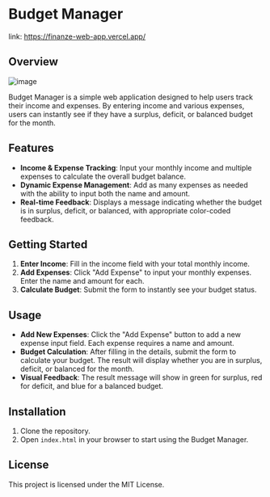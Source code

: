 # Budget Manager
link: https://finanze-web-app.vercel.app/
## Overview
![image](https://github.com/user-attachments/assets/ff38c30f-5057-4280-9f66-e1f4780b0a7b)


Budget Manager is a simple web application designed to help users track their income and expenses. By entering income and various expenses, users can instantly see if they have a surplus, deficit, or balanced budget for the month.

## Features

- **Income & Expense Tracking**: Input your monthly income and multiple expenses to calculate the overall budget balance.
- **Dynamic Expense Management**: Add as many expenses as needed with the ability to input both the name and amount.
- **Real-time Feedback**: Displays a message indicating whether the budget is in surplus, deficit, or balanced, with appropriate color-coded feedback.

## Getting Started

1. **Enter Income**: Fill in the income field with your total monthly income.
2. **Add Expenses**: Click "Add Expense" to input your monthly expenses. Enter the name and amount for each.
3. **Calculate Budget**: Submit the form to instantly see your budget status.

## Usage

- **Add New Expenses**: Click the "Add Expense" button to add a new expense input field. Each expense requires a name and amount.
- **Budget Calculation**: After filling in the details, submit the form to calculate your budget. The result will display whether you are in surplus, deficit, or balanced for the month.
- **Visual Feedback**: The result message will show in green for surplus, red for deficit, and blue for a balanced budget.

## Installation

1. Clone the repository.
2. Open `index.html` in your browser to start using the Budget Manager.

## License

This project is licensed under the MIT License.
